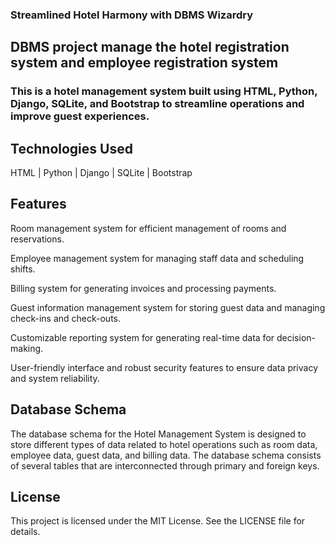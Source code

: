 ### Streamlined Hotel Harmony with DBMS Wizardry
## DBMS project manage the hotel registration system and employee registration system

### This is a hotel management system built using HTML, Python, Django, SQLite, and Bootstrap to streamline operations and improve guest experiences.

## Technologies Used
HTML | 
Python | 
Django | 
SQLite | 
Bootstrap 


## Features

Room management system for efficient management of rooms and reservations.

Employee management system for managing staff data and scheduling shifts.

Billing system for generating invoices and processing payments.

Guest information management system for storing guest data and managing check-ins and check-outs.

Customizable reporting system for generating real-time data for decision-making.

User-friendly interface and robust security features to ensure data privacy and system reliability.

## Database Schema
The database schema for the Hotel Management System is designed to store different types of data related to hotel operations such as room data, employee data, guest data, and billing data. The database schema consists of several tables that are interconnected through primary and foreign keys.

## License
This project is licensed under the MIT License. See the LICENSE file for details.
